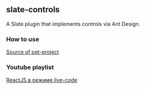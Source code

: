 ## slate-controls

A Slate plugin that implements controls via Ant Design.

### How to use

[Source of pet-project](https://github.com/comerc/minsk4/blob/master/src/components/Editor/Editor.tsx)

### Youtube playlist

[ReactJS в режиме live-code](https://www.youtube.com/playlist?list=PLMAOL6NXxmshAD1SxMElU1cWPfqvBnxQG)
